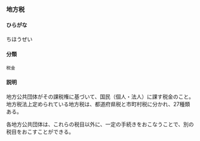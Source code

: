 <div style="display:none;">

## [あ行](securities-terms?id=あ行)
## [か行](securities-terms?id=か行)
## [さ行](securities-terms?id=さ行)
## [た行](securities-terms?id=た行)

</div>

### 地方税

#### ひらがな

ちほうぜい

#### 分類

`税金`

#### 説明

地方公共団体がその課税権に基づいて、国民（個人・法人）に課す税金のこと。地方税法上定められている地方税は、都道府県税と市町村税に分かれ、27種類ある。
 
各地方公共団体は、これらの税目以外に、一定の手続きをおこなうことで、別の税目をおこすことができる。

<div style="display:none;">

## [な行](securities-terms?id=な行)
## [は行](securities-terms?id=は行)
## [ま行](securities-terms?id=ま行)
## [や行](securities-terms?id=や行)
## [ら行](securities-terms?id=ら行)
## [わ行](securities-terms?id=わ行)
## [英数字・記号](securities-terms?id=英数字・記号)

</div>

